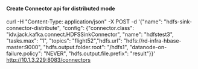 #### Create Connector api for distributed mode
curl -H "Content-Type: application/json" -X POST -d '{"name": "hdfs-sink-connector-distribute", "config": {"connector.class": "idv.jack.kafka.connect.HDFSSinkConnector", "name": "hdfstest3", "tasks.max": "1", "topics": "flight52","hdfs.url": "hdfs://rd-infra-hbase-master:9000", "hdfs.output.folder.root": "/hdfs1", "datanode-on-failure.policy": "NEVER", "hdfs.output.file.prefix": "result"}}' http://10.1.3.229:8083/connectors

